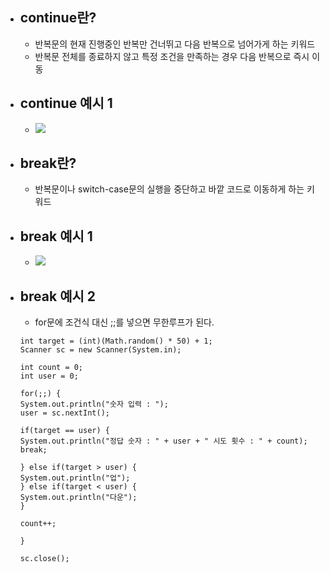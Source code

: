 
- ## continue란?
	- 반복문의 현재 진행중인 반복만 건너뛰고 다음 반복으로 넘어가게 하는 키워드
	- 반복문 전체를 종료하지 않고 특정 조건을 만족하는 경우 다음 반복으로 즉시 이동

- ## continue 예시 1
	- ![](https://i.imgur.com/9evrLco.png)

- ## break란?
	- 반복문이나 switch-case문의 실행을 중단하고 바깥 코드로 이동하게 하는 키워드

- ## break 예시 1
	- ![](https://i.imgur.com/2Xfc0WW.png)

- ## break 예시 2
	- for문에 조건식 대신 ;;를 넣으면 무한루프가 된다.
	~~~
	int target = (int)(Math.random() * 50) + 1;
	Scanner sc = new Scanner(System.in);

	int count = 0;
	int user = 0;

	for(;;) {
	System.out.println("숫자 입력 : ");
	user = sc.nextInt();
	
	if(target == user) {
	System.out.println("정답 숫자 : " + user + " 시도 횟수 : " + count);
	break;
	
	} else if(target > user) {
	System.out.println("업");
	} else if(target < user) {
	System.out.println("다운");
	}
	
	count++;

	}

	sc.close();
	~~~ 